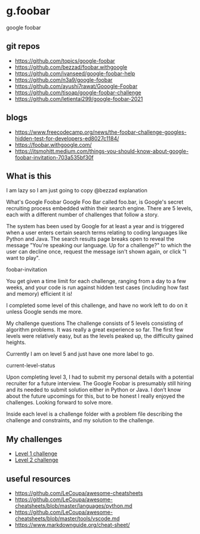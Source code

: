 # g.foobar
google foobar

## git repos

- https://github.com/topics/google-foobar
- https://github.com/bezzad/foobar.withgoogle
- https://github.com/ivanseed/google-foobar-help
- https://github.com/n3a9/google-foobar
- https://github.com/ayushi7rawat/Gooogle-Foobar
- https://github.com/tisoap/google-foobar-challenge
- https://github.com/letientai299/google-foobar-2021

## blogs

- https://www.freecodecamp.org/news/the-foobar-challenge-googles-hidden-test-for-developers-ed8027c1184/
- https://foobar.withgoogle.com/
- https://itsmohitt.medium.com/things-you-should-know-about-google-foobar-invitation-703a535bf30f

## What is this

I am lazy so I am just going to copy @bezzad explanation


What's Google Foobar
Google Foo Bar called foo.bar, is Google's secret recruiting process embedded within their search engine. There are 5 levels, each with a different number of challenges that follow a story.

The system has been used by Google for at least a year and is triggered when a user enters certain search terms relating to coding languages like Python and Java. The search results page breaks open to reveal the message "You're speaking our language. Up for a challenge?" to which the user can decline once, request the message isn't shown again, or click "I want to play".

foobar-invitation

You get given a time limit for each challenge, ranging from a day to a few weeks, and your code is run against hidden test cases (including how fast and memory) efficient it is!

I completed some level of this challenge, and have no work left to do on it unless Google sends me more.

My challenge questions
The challenge consists of 5 levels consisting of algorithm problems. It was really a great experience so far. The first few levels were relatively easy, but as the levels peaked up, the difficulty gained heights.

Currently I am on level 5 and just have one more label to go.

current-level-status

Upon completing level 3, I had to submit my personal details with a potential recruiter for a future interview. The Google Foobar is presumably still hiring and its needed to submit solution either in Python or Java. I don’t know about the future upcomings for this, but to be honest I really enjoyed the challenges. Looking forward to solve more.

Inside each level is a challenge folder with a problem file describing the challenge and constraints, and my solution to the challenge.

## My challenges

- [Level 1 challenge](c1/readme.md)
- [Level 2 challenge](c2/readme.md)


## useful resources

- https://github.com/LeCoupa/awesome-cheatsheets
- https://github.com/LeCoupa/awesome-cheatsheets/blob/master/languages/python.md
- https://github.com/LeCoupa/awesome-cheatsheets/blob/master/tools/vscode.md
- https://www.markdownguide.org/cheat-sheet/